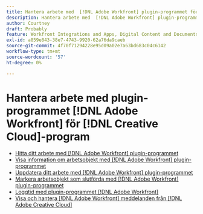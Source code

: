 ```yaml
---
title: Hantera arbete med  [!DNL Adobe Workfront] plugin-programmet för [!DNL Creative Cloud] program
description: Hantera arbete med  [!DNL Adobe Workfront] plugin-programmet för [!DNL Creative Cloud] program
author: Courtney
draft: Probably
feature: Workfront Integrations and Apps, Digital Content and Documents
exl-id: a859e843-38e7-4743-9920-62a76da9caeb
source-git-commit: 4f70f71294228e95d09a02e7a63bd683c04c6142
workflow-type: tm+mt
source-wordcount: '57'
ht-degree: 0%

---
```


# Hantera arbete med plugin-programmet [!DNL Adobe Workfront] för [!DNL Creative Cloud]-program

* [Hitta ditt arbete med  [!DNL Adobe Workfront] plugin-programmet](/help/quicksilver/workfront-integrations-and-apps/adobe-workfront-for-creative-cloud/wf-cc-find-work.md)
* [Visa information om arbetsobjekt med  [!DNL Adobe Workfront] plugin-programmet](/help/quicksilver/workfront-integrations-and-apps/adobe-workfront-for-creative-cloud/wf-cc-view-work-info.md)
* [Uppdatera ditt arbete med  [!DNL Adobe Workfront] plugin-programmet](/help/quicksilver/workfront-integrations-and-apps/adobe-workfront-for-creative-cloud/wf-cc-update.md)
* [Markera arbetsobjekt som slutförda med  [!DNL Adobe Workfront] plugin-programmet](/help/quicksilver/workfront-integrations-and-apps/adobe-workfront-for-creative-cloud/wf-cc-complete.md)
* [Loggtid med plugin-programmet  [!DNL Adobe Workfront] ](/help/quicksilver/workfront-integrations-and-apps/adobe-workfront-for-creative-cloud/wf-cc-log-time.md)
* [Visa och hantera [!DNL Adobe Workfront] meddelanden från [!DNL Adobe Creative Cloud]](/help/quicksilver/workfront-integrations-and-apps/adobe-workfront-for-creative-cloud/wf-cc-notifications.md)
